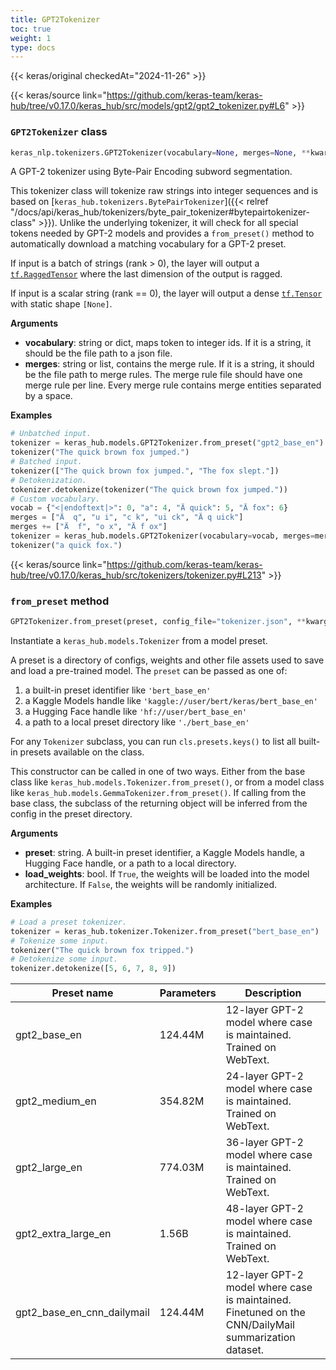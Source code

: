 ```yaml
---
title: GPT2Tokenizer
toc: true
weight: 1
type: docs
---
```


{{< keras/original checkedAt="2024-11-26" >}}

{{< keras/source link="https://github.com/keras-team/keras-hub/tree/v0.17.0/keras_hub/src/models/gpt2/gpt2_tokenizer.py#L6" >}}

### `GPT2Tokenizer` class

```python
keras_nlp.tokenizers.GPT2Tokenizer(vocabulary=None, merges=None, **kwargs)
```

A GPT-2 tokenizer using Byte-Pair Encoding subword segmentation.

This tokenizer class will tokenize raw strings into integer sequences and
is based on [`keras_hub.tokenizers.BytePairTokenizer`]({{< relref "/docs/api/keras_hub/tokenizers/byte_pair_tokenizer#bytepairtokenizer-class" >}}). Unlike the
underlying tokenizer, it will check for all special tokens needed by GPT-2
models and provides a `from_preset()` method to automatically download
a matching vocabulary for a GPT-2 preset.

If input is a batch of strings (rank > 0), the layer will output a
[`tf.RaggedTensor`](https://www.tensorflow.org/api_docs/python/tf/RaggedTensor) where the last dimension of the output is ragged.

If input is a scalar string (rank == 0), the layer will output a dense
[`tf.Tensor`](https://www.tensorflow.org/api_docs/python/tf/Tensor) with static shape `[None]`.

**Arguments**

- **vocabulary**: string or dict, maps token to integer ids. If it is a
  string, it should be the file path to a json file.
- **merges**: string or list, contains the merge rule. If it is a string,
  it should be the file path to merge rules. The merge rule file
  should have one merge rule per line. Every merge rule contains
  merge entities separated by a space.

**Examples**

```python
# Unbatched input.
tokenizer = keras_hub.models.GPT2Tokenizer.from_preset("gpt2_base_en")
tokenizer("The quick brown fox jumped.")
# Batched input.
tokenizer(["The quick brown fox jumped.", "The fox slept."])
# Detokenization.
tokenizer.detokenize(tokenizer("The quick brown fox jumped."))
# Custom vocabulary.
vocab = {"<|endoftext|>": 0, "a": 4, "Ä quick": 5, "Ä fox": 6}
merges = ["Ä  q", "u i", "c k", "ui ck", "Ä q uick"]
merges += ["Ä  f", "o x", "Ä f ox"]
tokenizer = keras_hub.models.GPT2Tokenizer(vocabulary=vocab, merges=merges)
tokenizer("a quick fox.")
```

{{< keras/source link="https://github.com/keras-team/keras-hub/tree/v0.17.0/keras_hub/src/tokenizers/tokenizer.py#L213" >}}

### `from_preset` method

```python
GPT2Tokenizer.from_preset(preset, config_file="tokenizer.json", **kwargs)
```

Instantiate a `keras_hub.models.Tokenizer` from a model preset.

A preset is a directory of configs, weights and other file assets used
to save and load a pre-trained model. The `preset` can be passed as
one of:

1. a built-in preset identifier like `'bert_base_en'`
2. a Kaggle Models handle like `'kaggle://user/bert/keras/bert_base_en'`
3. a Hugging Face handle like `'hf://user/bert_base_en'`
4. a path to a local preset directory like `'./bert_base_en'`

For any `Tokenizer` subclass, you can run `cls.presets.keys()` to list
all built-in presets available on the class.

This constructor can be called in one of two ways. Either from the base
class like `keras_hub.models.Tokenizer.from_preset()`, or from
a model class like `keras_hub.models.GemmaTokenizer.from_preset()`.
If calling from the base class, the subclass of the returning object
will be inferred from the config in the preset directory.

**Arguments**

- **preset**: string. A built-in preset identifier, a Kaggle Models
  handle, a Hugging Face handle, or a path to a local directory.
- **load_weights**: bool. If `True`, the weights will be loaded into the
  model architecture. If `False`, the weights will be randomly
  initialized.

**Examples**

```python
# Load a preset tokenizer.
tokenizer = keras_hub.tokenizer.Tokenizer.from_preset("bert_base_en")
# Tokenize some input.
tokenizer("The quick brown fox tripped.")
# Detokenize some input.
tokenizer.detokenize([5, 6, 7, 8, 9])
```

| Preset name                | Parameters | Description                                                                                          |
| -------------------------- | ---------- | ---------------------------------------------------------------------------------------------------- |
| gpt2_base_en               | 124.44M    | 12-layer GPT-2 model where case is maintained. Trained on WebText.                                   |
| gpt2_medium_en             | 354.82M    | 24-layer GPT-2 model where case is maintained. Trained on WebText.                                   |
| gpt2_large_en              | 774.03M    | 36-layer GPT-2 model where case is maintained. Trained on WebText.                                   |
| gpt2_extra_large_en        | 1.56B      | 48-layer GPT-2 model where case is maintained. Trained on WebText.                                   |
| gpt2_base_en_cnn_dailymail | 124.44M    | 12-layer GPT-2 model where case is maintained. Finetuned on the CNN/DailyMail summarization dataset. |
